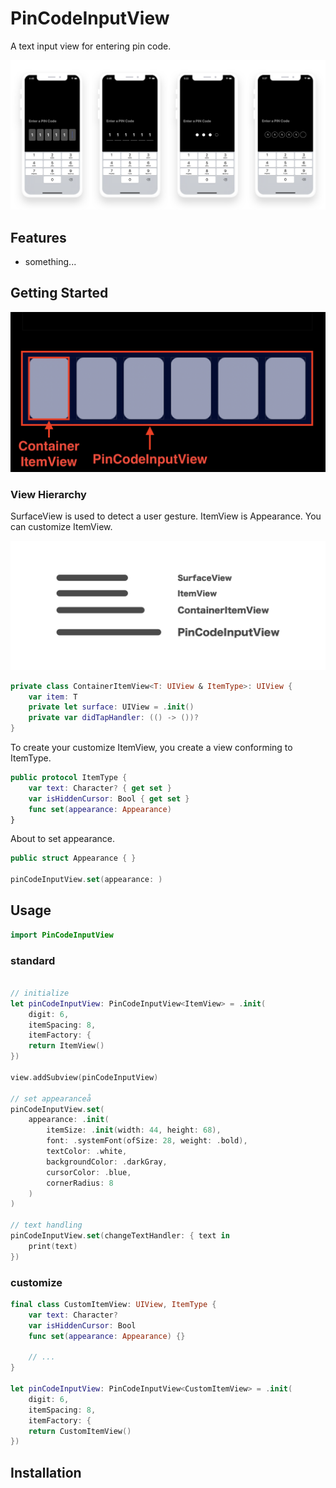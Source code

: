 # PinCodeInputView
A text input view for entering pin code. 

![](demo.png)

## Features

- something...

## Getting Started


![](description1.png)

### View Hierarchy

SurfaceView is used to detect a user gesture.
ItemView is Appearance. You can customize ItemView.

![](description2.png)

```swift
private class ContainerItemView<T: UIView & ItemType>: UIView {
    var item: T
    private let surface: UIView = .init()
    private var didTapHandler: (() -> ())?
}
```

To create your customize ItemView, you create a view conforming to ItemType.
```swift
public protocol ItemType {
    var text: Character? { get set }
    var isHiddenCursor: Bool { get set }
    func set(appearance: Appearance)
}
```

About  to set appearance.
```swift
public struct Appearance { }

pinCodeInputView.set(appearance: )
```


## Usage


```swift
import PinCodeInputView
```

### standard
```swift

// initialize
let pinCodeInputView: PinCodeInputView<ItemView> = .init(
    digit: 6,
    itemSpacing: 8,
    itemFactory: {
    return ItemView()
})

view.addSubview(pinCodeInputView)

// set appearanceå
pinCodeInputView.set(
    appearance: .init(
        itemSize: .init(width: 44, height: 68),
        font: .systemFont(ofSize: 28, weight: .bold),
        textColor: .white,
        backgroundColor: .darkGray,
        cursorColor: .blue,
        cornerRadius: 8
    )
)

// text handling
pinCodeInputView.set(changeTextHandler: { text in
    print(text)
})
```

### customize

```swift
final class CustomItemView: UIView, ItemType {
    var text: Character?
    var isHiddenCursor: Bool
    func set(appearance: Appearance) {}
    
    // ...
}

let pinCodeInputView: PinCodeInputView<CustomItemView> = .init(
    digit: 6,
    itemSpacing: 8,
    itemFactory: {
    return CustomItemView()
})
```

## Installation



